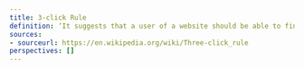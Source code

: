 ```yaml
---
title: 3-click Rule
definition: ‘It suggests that a user of a website should be able to find any information within three mouse clicks. Else, they will likely become frustrated and leave the site.’
sources:
- sourceurl: https://en.wikipedia.org/wiki/Three-click_rule
perspectives: []
---
```

